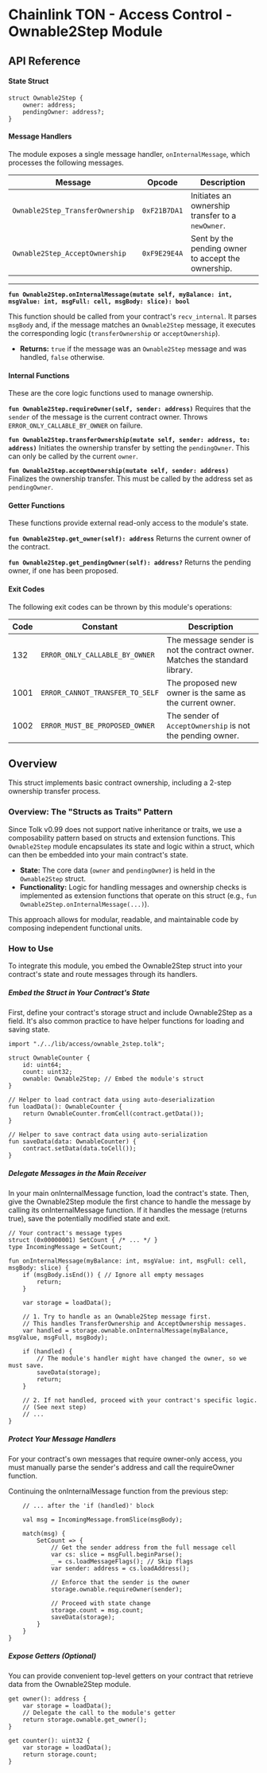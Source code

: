 # Chainlink TON - Access Control - Ownable2Step Module

## API Reference

#### State Struct

```tolk
struct Ownable2Step {
    owner: address;
    pendingOwner: address?;
}
```

#### Message Handlers

The module exposes a single message handler, `onInternalMessage`, which processes the following messages.

| Message                        | Opcode       | Description                                        |
| ------------------------------ | ------------ | -------------------------------------------------- |
| `Ownable2Step_TransferOwnership` | `0xF21B7DA1` | Initiates an ownership transfer to a `newOwner`.   |
| `Ownable2Step_AcceptOwnership`   | `0xF9E29E4A` | Sent by the pending owner to accept the ownership. |

---

**`fun Ownable2Step.onInternalMessage(mutate self, myBalance: int, msgValue: int, msgFull: cell, msgBody: slice): bool`**

This function should be called from your contract's `recv_internal`. It parses `msgBody` and, if the message matches an `Ownable2Step` message, it executes the corresponding logic (`transferOwnership` or `acceptOwnership`).

- **Returns:** `true` if the message was an `Ownable2Step` message and was handled, `false` otherwise.

#### Internal Functions

These are the core logic functions used to manage ownership.

**`fun Ownable2Step.requireOwner(self, sender: address)`**
Requires that the `sender` of the message is the current contract owner. Throws `ERROR_ONLY_CALLABLE_BY_OWNER` on failure.

**`fun Ownable2Step.transferOwnership(mutate self, sender: address, to: address)`**
Initiates the ownership transfer by setting the `pendingOwner`. This can only be called by the current `owner`.

**`fun Ownable2Step.acceptOwnership(mutate self, sender: address)`**
Finalizes the ownership transfer. This must be called by the address set as `pendingOwner`.

#### Getter Functions

These functions provide external read-only access to the module's state.

**`fun Ownable2Step.get_owner(self): address`**
Returns the current owner of the contract.

**`fun Ownable2Step.get_pendingOwner(self): address?`**
Returns the pending owner, if one has been proposed.

#### Exit Codes

The following exit codes can be thrown by this module's operations:

| Code | Constant                        | Description                                                                  |
| ---- | ------------------------------- | ---------------------------------------------------------------------------- |
| 132  | `ERROR_ONLY_CALLABLE_BY_OWNER`    | The message sender is not the contract owner. Matches the standard library.  |
| 1001 | `ERROR_CANNOT_TRANSFER_TO_SELF`   | The proposed new owner is the same as the current owner.                     |
| 1002 | `ERROR_MUST_BE_PROPOSED_OWNER`    | The sender of `AcceptOwnership` is not the pending owner.                      |


## Overview

This struct implements basic contract ownership, including a 2-step ownership transfer process.

### Overview: The "Structs as Traits" Pattern

Since Tolk v0.99 does not support native inheritance or traits, we use a composability pattern based on structs and extension functions. This `Ownable2Step` module encapsulates its state and logic within a struct, which can then be embedded into your main contract's state.

-   **State:** The core data (`owner` and `pendingOwner`) is held in the `Ownable2Step` struct.
-   **Functionality:** Logic for handling messages and ownership checks is implemented as extension functions that operate on this struct (e.g., `fun Ownable2Step.onInternalMessage(...)`).

This approach allows for modular, readable, and maintainable code by composing independent functional units.

### How to Use

To integrate this module, you embed the Ownable2Step struct into your contract's state and route messages through its handlers.

##### Embed the Struct in Your Contract's State

First, define your contract's storage struct and include Ownable2Step as a field. It's also common practice to have helper functions for loading and saving state.

``` tolk
import "./../lib/access/ownable_2step.tolk";

struct OwnableCounter {
    id: uint64;
    count: uint32;
    ownable: Ownable2Step; // Embed the module's struct
}

// Helper to load contract data using auto-deserialization
fun loadData(): OwnableCounter {
    return OwnableCounter.fromCell(contract.getData());
}

// Helper to save contract data using auto-serialization
fun saveData(data: OwnableCounter) {
    contract.setData(data.toCell());
}
```

##### Delegate Messages in the Main Receiver
   
In your main onInternalMessage function, load the contract's state. Then, give the Ownable2Step module the first chance to handle the message by calling its onInternalMessage function. If it handles the message (returns true), save the potentially modified state and exit.

``` tolk
// Your contract's message types
struct (0x00000001) SetCount { /* ... */ }
type IncomingMessage = SetCount;

fun onInternalMessage(myBalance: int, msgValue: int, msgFull: cell, msgBody: slice) {
    if (msgBody.isEnd()) { // Ignore all empty messages
        return;
    }

    var storage = loadData();

    // 1. Try to handle as an Ownable2Step message first.
    // This handles TransferOwnership and AcceptOwnership messages.
    var handled = storage.ownable.onInternalMessage(myBalance, msgValue, msgFull, msgBody);

    if (handled) {
        // The module's handler might have changed the owner, so we must save.
        saveData(storage);
        return;
    }
    
    // 2. If not handled, proceed with your contract's specific logic.
    // (See next step)
    // ...
}
```

##### Protect Your Message Handlers
For your contract's own messages that require owner-only access, you must manually parse the sender's address and call the requireOwner function.

Continuing the onInternalMessage function from the previous step:

``` tolk
    // ... after the 'if (handled)' block

    val msg = IncomingMessage.fromSlice(msgBody);

    match(msg) {
        SetCount => {
            // Get the sender address from the full message cell
            var cs: slice = msgFull.beginParse();
            _ = cs.loadMessageFlags(); // Skip flags
            var sender: address = cs.loadAddress();

            // Enforce that the sender is the owner
            storage.ownable.requireOwner(sender);

            // Proceed with state change
            storage.count = msg.count;
            saveData(storage);
        }
    }
}
```

##### Expose Getters (Optional)
You can provide convenient top-level getters on your contract that retrieve data from the Ownable2Step module.

``` tolk
get owner(): address {
    var storage = loadData();
    // Delegate the call to the module's getter
    return storage.ownable.get_owner();
}

get counter(): uint32 {
    var storage = loadData();
    return storage.count;
}
```


